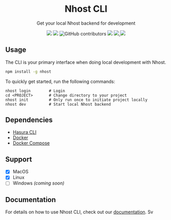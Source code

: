 <div align="center">
  <h1 align="center">
    Nhost CLI
  </h1>
  <p>Get your local Nhost backend for development</p>
  <p>
    <img src="https://img.shields.io/npm/dt/nhost" />
    <img src="https://img.shields.io/npm/v/nhost" />
    <img alt="GitHub contributors" src="https://img.shields.io/github/contributors/nhost/cli">
    <img src="https://img.shields.io/npm/l/nhost" />
    <a href="https://discord.com/invite/9V7Qb2U" target="_blank" rel="noopener noreferrer">
      <img src="https://img.shields.io/discord/552499021260914688" />
    </a>
    <a href="https://twitter.com/nhostio" target="_blank" rel="noopener noreferrer">
      <img src="https://img.shields.io/twitter/follow/nhostio?style=social" />
    </a>
  </p>
</div>

## Usage

The CLI is your primary interface when doing local development with Nhost.

```bash
npm install -g nhost
```

To quickly get started, run the following commands:

```
nhost login        # Login
cd <PROJECT>       # Change directory to your project
nhost init         # Only run once to initiate project locally
nhost dev          # Start local Nhost backend
```

## Dependencies

- [Hasura CLI](https://hasura.io/docs/latest/graphql/core/hasura-cli/install-hasura-cli.html#install-hasura-cli)
- [Docker](https://www.docker.com/get-started)
- [Docker Compose](https://docs.docker.com/compose/install/)

## Support

- [x] MacOS
- [x] Linux
- [ ] Windows _(coming soon)_

## Documentation

For details on how to use Nhost CLI, check out our [documentation](https://docs.nhost.io/cli).
Sv

